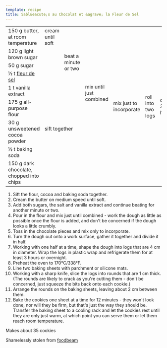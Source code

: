 ```yaml
---
template: recipe
title: Sabl&eacute;s au Chocolat et &agrave; la Fleur de Sel
---
```

<table>
  <tr>
    <td>150 g butter, at room temperature</td>
    <td rowspan="1">cream until soft</td>
    <td rowspan="5">beat a minute or two</td>
    <td rowspan="8">mix until just combined</td>
    <td rowspan="9">mix just to incorporate</td>
    <td rowspan="9">roll into two logs</td>
    <td rowspan="9">chill 3+ hours</td>
    <td rowspan="9">cut into coins</td>
    <td rowspan="9">bake 12 minutes at<br />170&deg;C/338&deg;F</td>
  </tr>
  <tr>
    <td>120 g light brown sugar</td>
    <td rowspan="4" class="righthide">&nbsp;</td>
  </tr>
  <tr>
    <td>50 g sugar</td>
  </tr>
  <tr>
    <td>&#189; t <a href="http://en.wikipedia.org/wiki/Fleur_de_sel">fleur de sel</a></td>
  </tr>
  <tr>
    <td>1 t vanilla extract</td>
  </tr>
  <tr>
    <td>175 g all-purpose flour</td>
    <td colspan="2" rowspan="3">sift together</td>
  </tr>
  <tr>
    <td>30 g unsweetened cocoa powder</td>
  </tr>
  <tr>
    <td>&#189; t baking soda</td>
  </tr>
  <tr>
    <td>150 g dark chocolate, chopped into chips</td>
    <td colspan="3" class="righthide">&nbsp;</td>
  </tr>
</table>

<ol>
  <li>Sift the flour, cocoa and baking soda together.</li>
  <li>Cream the butter on medium speed until soft.</li>
  <li>Add both sugars, the salt and vanilla extract and continue beating
    for another minute or two.</li>
  <li>Pour in the flour and mix just until combined - work the dough as
    little as possible once the flour is added, and don't be concerned if
    the dough looks a little crumbly.</li>
  <li>Toss in the chocolate pieces and mix only to incorporate.</li>
  <li>Turn the dough out onto a work surface, gather it together and
    divide it in half.</li>
  <li>Working with one half at a time, shape the dough into logs that
    are 4&nbsp;cm in diameter. Wrap the logs in plastic wrap and refrigerate
    them for at least 3 hours or overnight.</li>
  <li>Preheat the oven to 170&deg;C/338&deg;F.</li>
  <li>Line two baking sheets with parchment or silicone mats.</li>
  <li>Working with a sharp knife, slice the logs into rounds that are
    1&nbsp;cm thick. (The rounds are likely to crack as you're cutting them -
    don't be concerned, just squeeze the bits back onto each cookie.)</li>
  <li>Arrange the rounds on the baking sheets, leaving about 2&nbsp;cm between
    them.</li>
  <li>Bake the cookies one sheet at a time for 12 minutes - they
    won't look done, nor will they be firm, but that's just the way they
    should be. Transfer the baking sheet to a cooling rack and let the
    cookies rest until they are only just warm, at which point you can
    serve them or let them reach room temperature.</li>
</ol>

<p>Makes about 35 cookies</p>
<p class="confession">Shamelessly stolen from <a
    href="http://www.foodbeam.com/2007/01/14/rage-syndrome-inducing-%e2%80%93-pierre-herme%e2%80%99s-sables-au-chocolat-et-a-la-fleur-de-sel/">foodbeam</a>
</p>